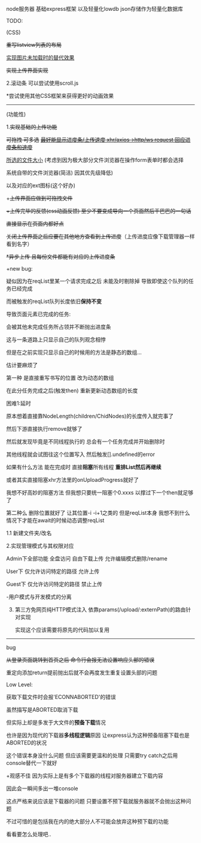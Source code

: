 node服务器 基础express框架 以及轻量化lowdb json存储作为轻量化数据库



TODO:

(CSS)

~~重写listview列表的布局~~

<u>实现图片未加载时的替代效果</u>

~~实现上传界面实现~~



2.滚动条 可以尝试使用scroll.js

*尝试使用其他CSS框架来获得更好的动画效果

****

(功能性)

1.~~实现基础的上传功能~~

~~可拖拽 可多选~~
<u>~~最好能显示进度条/上传速度 xhr/axios->http/ws request 回应进度条和速度~~</u>

<u>所选的文件大小</u> (考虑到因为极大部分文件浏览器在操作form表单时都会选择

系统自带的文件浏览器(简洁) 因其优先级降低)

以及对应的ext图标(这个好办)



+~~上传界面应做到可拖拽文件~~

~~+上传完毕的反馈(css动画反馈) 至少不要变成导向一个页面然后干巴巴的一句话~~

~~直接显示在页面内都好点~~

~~关闭上传界面之后应要在其他地方查看到上传进度~~（上传进度应像下载管理器一样看到名字）



~~*异步上传 且每份文件都能有对应的上传进度条~~

+new bug:

疑似因为在reqList里某一个请求完成之后 未能及时剔除掉 导致即使这个队列的任务已经完成

而被触发的reqList队列长度依旧**保持不变** 

导致页面元素已完成的任务:

会被其他未完成任务所占领并不断抛出进度条



这与一条道路上只显示自己的队列观念相悖

但是在之前实现只显示自己的时候用的方法是静态的数组...



估计要麻烦了

第一种 是直接重写书写的位置 改为动态的数组

在此分任务完成之后(触发then) 重新更新动态数组的长度



困难1:延时

原本想着直接靠NodeLength(children/ChidNodes)的长度传入就完事了 

然后下游直接执行remove就够了

然后就发现毕竟是不同线程执行的 总会有一个任务完成并开始删除时

其他线程就会试图往这个位置写入 然后触发[].undefined的error



如果有什么方法 能在完成时 直接**阻塞**所有线程 **重排List然后再继续**

或者其实直接阻塞xhr方法里的onUploadProgress就好了



我想不好高妙的阻塞方法 但我想只要统一阻塞个0.xxxs 以撑过下一个then就足够了





第二种么 删除位置就好了 让其位置-i -i+1之类的 但是reqList本身 我想不到什么情况下才能在await的时候动态调整reqList



1.1 新建文件夹/改名



2.实现管理模式与其权限对应

Admin下全部功能 全盘访问 自由下载上传 允许编辑模式删除/rename

User下 仅允许访问特定的路径 允许上传

Guest下 仅允许访问特定的路径 禁止上传



-用户模式与开发模式的分离



3. 第三方免网页纯HTTP模式注入 依靠params(/upload/:externPath)的路由针对实现

   实现这个应该需要将原先的代码加以复用

****

bug

~~从登录页面跳转到首页之后 命令行会报无法设置响应头部的错误~~

重定向添加return提前抛出后就不会再度发生重复设置头部的问题



Low Level:

获取下载文件时会报'ECONNABORTED'的错误 

虽然描写是ABORTED取消下载



但实际上却是多发于大文件的**预备下载**情况

也许是因为现代的下载器**多线程逻辑**原因 让express认为这种预备阻塞下载也是ABORTED的状况



这个错误本身没什么问题 但应该需要更温和的处理 只需要try catch之后用console替代一下就好



+观感不佳 因为实际上是有多个下载器的线程对服务器建立下载内容

因此会一瞬间多出一堆console



这点严格来说应该是下载器的问题 只要设置不预下载就服务器就不会抛出这种问题

不过可惜的是包括我在内的绝大部分人不可能会放弃这种预下载的功能



看看要怎么处理吧..